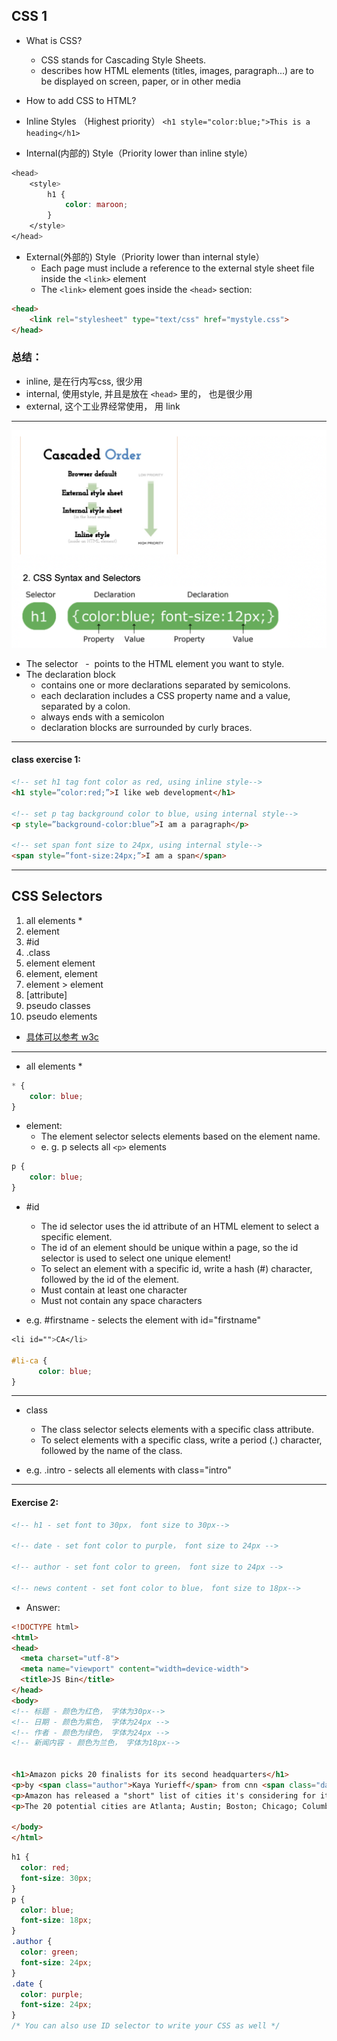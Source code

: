 ## CSS 1


- What is CSS?
  - CSS stands for Cascading Style Sheets.
  - describes how HTML elements (titles, images, paragraph...) 
    are to be displayed on screen, paper, or in other media


- How to add CSS to HTML?
  
- Inline Styles （Highest priority）
  `<h1 style="color:blue;">This is a heading</h1>`

- Internal(内部的) Style（Priority lower than inline style）

```css
<head>  
    <style>    
        h1 {	
            color: maroon;    
        }   
    </style>
</head>
```

- External(外部的) Style（Priority lower than internal style）
  - Each page must include a reference to the external style sheet file inside the 
    `<link>` element
  - The `<link>` element goes inside the `<head>` section:


```html
<head>  
    <link rel="stylesheet" type="text/css" href="mystyle.css">
</head>
```

### 总结：

- inline, 是在行内写css, 很少用
- internal, 使用style, 并且是放在 `<head>` 里的， 也是很少用
- external, 这个工业界经常使用， 用 link 

---
![](img/2020-07-22-21-48-05.png)

- The selector  
  -  points to the HTML element you want to style.  
- The declaration block 
  - contains one or more declarations separated by semicolons.
  - each declaration includes a CSS property name and a value, separated by a colon.
  - always ends with a semicolon
  - declaration blocks are surrounded by curly braces.

---

#### class exercise 1:

```html
<!-- set h1 tag font color as red, using inline style-->
<h1 style=”color:red;”>I like web development</h1>

<!-- set p tag background color to blue, using internal style-->
<p style=”background-color:blue”>I am a paragraph</p>

<!-- set span font size to 24px, using internal style-->
<span style=”font-size:24px;”>I am a span</span>
```

---

## CSS Selectors

1.	all elements *
2.	element
3.	#id 
4.	.class
5.	element element
6.	element, element
7.	element > element
8.	[attribute]
9.	pseudo classes
10.	pseudo elements

- [具体可以参考 w3c](https://www.w3schools.com/cssref/css_selectors.asp)

---

- all elements *

```css
* {
    color: blue;
}
```

- element:
  - The element selector selects elements based on the element name.
  -	e. g. p selects all `<p>` elements

```css
p {
    color: blue;
}
```

- #id
  - The id selector uses the id attribute of an HTML element to select a specific element.
  -	The id of an element should be unique within a page, 
    so the id selector is used to select one unique element!
  -	To select an element with a specific id, write a hash (#) character, 
    followed by the id of the element.
  -	Must contain at least one character
  -	Must not contain any space characters
  
- e.g. #firstname - selects the element with id="firstname"

```css
<li id="">CA</li> 

#li-ca {
      color: blue;
}
```

---

- class
  -	The class selector selects elements with a specific class attribute.
  -	To select elements with a specific class, write a period (.) character, 
    followed by the name of the class.

- e.g. .intro - selects all elements with class="intro"

---

#### Exercise 2:

```html
<!-- h1 - set font to 30px， font size to 30px-->

<!-- date - set font color to purple， font size to 24px -->

<!-- author - set font color to green， font size to 24px -->

<!-- news content - set font color to blue， font size to 18px-->
```


- Answer:

```html
<!DOCTYPE html>
<html>
<head>
  <meta charset="utf-8">
  <meta name="viewport" content="width=device-width">
  <title>JS Bin</title>
</head>
<body>
<!-- 标题 - 颜色为红色， 字体为30px-->
<!-- 日期 - 颜色为紫色， 字体为24px -->
<!-- 作者 - 颜色为绿色， 字体为24px -->
<!-- 新闻内容 - 颜色为兰色， 字体为18px-->


<h1>Amazon picks 20 finalists for its second headquarters</h1>
<p>by <span class="author">Kaya Yurieff</span> from cnn <span class="date">January 18, 2018: 10:44 AM ET</span> </p>
<p>Amazon has released a "short" list of cities it's considering for its second headquarters.</p>
<p>The 20 potential cities are Atlanta; Austin; Boston; Chicago; Columbus, Ohio; Dallas; Denver; Indianapolis; Los Angeles; Miami; Montgomery County, Maryland; Nashville; Newark; New York City; Northern Virginia; Philadelphia; Pittsburgh; Raleigh; Toronto and Washington, D.C.</p>

</body>
</html>
```

```css
h1 {
  color: red;
  font-size: 30px;
}
p {
  color: blue;
  font-size: 18px;
}
.author {
  color: green;
  font-size: 24px;
}
.date {
  color: purple;
  font-size: 24px;
}
/* You can also use ID selector to write your CSS as well */
```

